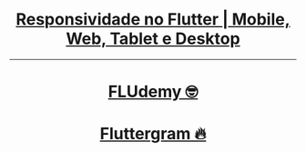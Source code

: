 <h1 align="center"><a href="https://www.udemy.com/course/responsividade-flutter/?referralCode=A3737FD68BCAFEFCE3C8" target="_blank">Responsividade no Flutter | Mobile, Web, Tablet e Desktop</a></h1>

---

<h1 align="center"><a href="https://github.com/felipecastrosales/fludemy" target="_blank">FLUdemy 🤓</a></h1>

<h1 align="center"><a href="https://github.com/felipecastrosales/fluttergram" target="_blank">Fluttergram 🔥</a></h1>
